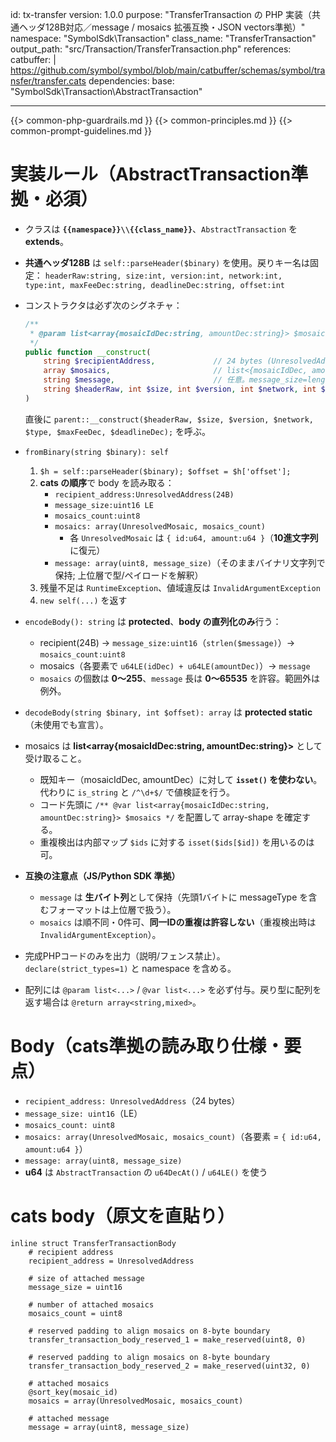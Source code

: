 id: tx-transfer
version: 1.0.0
purpose: "TransferTransaction の PHP 実装（共通ヘッダ128B対応／message / mosaics 拡張互換・JSON vectors準拠）"
namespace: "SymbolSdk\\Transaction"
class_name: "TransferTransaction"
output_path: "src/Transaction/TransferTransaction.php"
references:
  catbuffer: |
    https://github.com/symbol/symbol/blob/main/catbuffer/schemas/symbol/transfer/transfer.cats
dependencies:
  base: "SymbolSdk\\Transaction\\AbstractTransaction"

---
{{> common-php-guardrails.md }}
{{> common-principles.md }}
{{> common-prompt-guidelines.md }}

# 実装ルール（AbstractTransaction準拠・必須）
- クラスは **`{{namespace}}\\{{class_name}}`**、`AbstractTransaction` を **extends**。
- **共通ヘッダ128B** は `self::parseHeader($binary)` を使用。戻りキー名は固定：
  `headerRaw:string, size:int, version:int, network:int, type:int, maxFeeDec:string, deadlineDec:string, offset:int`

- コンストラクタは必ず次のシグネチャ：
  ```php
  /**
   * @param list<array{mosaicIdDec:string, amountDec:string}> $mosaics  // {id, amount} は u64 の10進文字列
   */
  public function __construct(
      string $recipientAddress,             // 24 bytes (UnresolvedAddress)
      array $mosaics,                       // list<{mosaicIdDec, amountDec}>
      string $message,                      // 任意。message_size=length(message)
      string $headerRaw, int $size, int $version, int $network, int $type, string $maxFeeDec, string $deadlineDec
  )
  ```
  直後に `parent::__construct($headerRaw, $size, $version, $network, $type, $maxFeeDec, $deadlineDec);` を呼ぶ。

- `fromBinary(string $binary): self`
  1) `$h = self::parseHeader($binary); $offset = $h['offset'];`
  2) **cats の順序**で body を読み取る：
     - `recipient_address:UnresolvedAddress(24B)`
     - `message_size:uint16 LE`
     - `mosaics_count:uint8`
     - `mosaics: array(UnresolvedMosaic, mosaics_count)`
       - 各 `UnresolvedMosaic` は `{ id:u64, amount:u64 }`（**10進文字列**に復元）
     - `message: array(uint8, message_size)`（そのままバイナリ文字列で保持; 上位層で型/ペイロードを解釈）
  3) 残量不足は `RuntimeException`、値域違反は `InvalidArgumentException`
  4) `new self(...)` を返す

- `encodeBody(): string` は **protected**、**body の直列化のみ**行う：
  - recipient(24B) → `message_size:uint16`（`strlen($message)`）→ `mosaics_count:uint8`
  - mosaics（各要素で `u64LE(idDec) + u64LE(amountDec)`）→ `message`
  - `mosaics` の個数は **0〜255**、`message` 長は **0〜65535** を許容。範囲外は例外。

- `decodeBody(string $binary, int $offset): array` は **protected static**（未使用でも宣言）。

- mosaics は **list<array{mosaicIdDec:string, amountDec:string}>** として受け取ること。
  - 既知キー（mosaicIdDec, amountDec）に対して **`isset()` を使わない**。代わりに `is_string` と `/^\d+$/` で値検証を行う。
  - コード先頭に `/** @var list<array{mosaicIdDec:string, amountDec:string}> $mosaics */` を配置して array-shape を確定する。
  - 重複検出は内部マップ `$ids` に対する `isset($ids[$id])` を用いるのは可。
  
- **互換の注意点（JS/Python SDK 準拠）**
  - `message` は **生バイト列**として保持（先頭1バイトに messageType を含むフォーマットは上位層で扱う）。
  - `mosaics` は順不同・0件可、**同一IDの重複は許容しない**（重複検出時は `InvalidArgumentException`）。

- 完成PHPコードのみを出力（説明/フェンス禁止）。`declare(strict_types=1)` と namespace を含める。
- 配列には `@param list<...>` / `@var list<...>` を必ず付与。戻り型に配列を返す場合は `@return array<string,mixed>`。

# Body（cats準拠の読み取り仕様・要点）
- `recipient_address: UnresolvedAddress`（24 bytes）
- `message_size: uint16`（LE）
- `mosaics_count: uint8`
- `mosaics: array(UnresolvedMosaic, mosaics_count)`（各要素 = `{ id:u64, amount:u64 }`）
- `message: array(uint8, message_size)`
- **u64** は `AbstractTransaction` の `u64DecAt()` / `u64LE()` を使う

# cats body（原文を直貼り）
```cats
inline struct TransferTransactionBody
	# recipient address
	recipient_address = UnresolvedAddress

	# size of attached message
	message_size = uint16

	# number of attached mosaics
	mosaics_count = uint8

	# reserved padding to align mosaics on 8-byte boundary
	transfer_transaction_body_reserved_1 = make_reserved(uint8, 0)

	# reserved padding to align mosaics on 8-byte boundary
	transfer_transaction_body_reserved_2 = make_reserved(uint32, 0)

	# attached mosaics
	@sort_key(mosaic_id)
	mosaics = array(UnresolvedMosaic, mosaics_count)

	# attached message
	message = array(uint8, message_size)

```